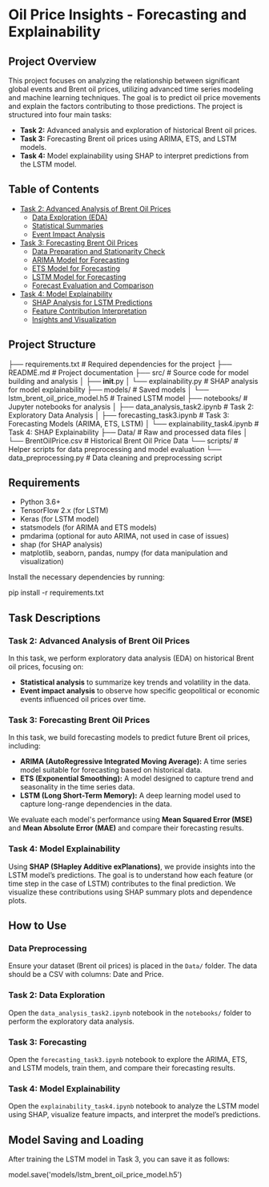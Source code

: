 # Oil Price Insights - Forecasting and Explainability

## Project Overview
This project focuses on analyzing the relationship between significant global events and Brent oil prices, utilizing advanced time series modeling and machine learning techniques. The goal is to predict oil price movements and explain the factors contributing to those predictions. The project is structured into four main tasks:

- **Task 2:** Advanced analysis and exploration of historical Brent oil prices.
- **Task 3:** Forecasting Brent oil prices using ARIMA, ETS, and LSTM models.
- **Task 4:** Model explainability using SHAP to interpret predictions from the LSTM model.

## Table of Contents
- [Task 2: Advanced Analysis of Brent Oil Prices](#task-2-advanced-analysis-of-brent-oil-prices)
  - [Data Exploration (EDA)](#data-exploration-eda)
  - [Statistical Summaries](#statistical-summaries)
  - [Event Impact Analysis](#event-impact-analysis)
- [Task 3: Forecasting Brent Oil Prices](#task-3-forecasting-brent-oil-prices)
  - [Data Preparation and Stationarity Check](#data-preparation-and-stationarity-check)
  - [ARIMA Model for Forecasting](#arima-model-for-forecasting)
  - [ETS Model for Forecasting](#ets-model-for-forecasting)
  - [LSTM Model for Forecasting](#lstm-model-for-forecasting)
  - [Forecast Evaluation and Comparison](#forecast-evaluation-and-comparison)
- [Task 4: Model Explainability](#task-4-model-explainability)
  - [SHAP Analysis for LSTM Predictions](#shap-analysis-for-lstm-predictions)
  - [Feature Contribution Interpretation](#feature-contribution-interpretation)
  - [Insights and Visualization](#insights-and-visualization)

## Project Structure

├── requirements.txt           # Required dependencies for the project
├── README.md                  # Project documentation
├── src/                       # Source code for model building and analysis
│   ├── __init__.py
│   └── explainability.py      # SHAP analysis for model explainability
├── models/                    # Saved models
│   └── lstm_brent_oil_price_model.h5  # Trained LSTM model
├── notebooks/                 # Jupyter notebooks for analysis
│   ├── data_analysis_task2.ipynb   # Task 2: Exploratory Data Analysis
│   ├── forecasting_task3.ipynb    # Task 3: Forecasting Models (ARIMA, ETS, LSTM)
│   └── explainability_task4.ipynb  # Task 4: SHAP Explainability
├── Data/                      # Raw and processed data files
│   └── BrentOilPrice.csv      # Historical Brent Oil Price Data
└── scripts/                   # Helper scripts for data preprocessing and model evaluation
    └── data_preprocessing.py  # Data cleaning and preprocessing script

## Requirements
- Python 3.6+
- TensorFlow 2.x (for LSTM)
- Keras (for LSTM model)
- statsmodels (for ARIMA and ETS models)
- pmdarima (optional for auto ARIMA, not used in case of issues)
- shap (for SHAP analysis)
- matplotlib, seaborn, pandas, numpy (for data manipulation and visualization)

Install the necessary dependencies by running:

pip install -r requirements.txt

## Task Descriptions

### Task 2: Advanced Analysis of Brent Oil Prices
In this task, we perform exploratory data analysis (EDA) on historical Brent oil prices, focusing on:
- **Statistical analysis** to summarize key trends and volatility in the data.
- **Event impact analysis** to observe how specific geopolitical or economic events influenced oil prices over time.

### Task 3: Forecasting Brent Oil Prices
In this task, we build forecasting models to predict future Brent oil prices, including:
- **ARIMA (AutoRegressive Integrated Moving Average):** A time series model suitable for forecasting based on historical data.
- **ETS (Exponential Smoothing):** A model designed to capture trend and seasonality in the time series data.
- **LSTM (Long Short-Term Memory):** A deep learning model used to capture long-range dependencies in the data.

We evaluate each model's performance using **Mean Squared Error (MSE)** and **Mean Absolute Error (MAE)** and compare their forecasting results.

### Task 4: Model Explainability
Using **SHAP (SHapley Additive exPlanations)**, we provide insights into the LSTM model’s predictions. The goal is to understand how each feature (or time step in the case of LSTM) contributes to the final prediction. We visualize these contributions using SHAP summary plots and dependence plots.

## How to Use

### Data Preprocessing
Ensure your dataset (Brent oil prices) is placed in the `Data/` folder. The data should be a CSV with columns: Date and Price.

### Task 2: Data Exploration
Open the `data_analysis_task2.ipynb` notebook in the `notebooks/` folder to perform the exploratory data analysis.

### Task 3: Forecasting
Open the `forecasting_task3.ipynb` notebook to explore the ARIMA, ETS, and LSTM models, train them, and compare their forecasting results.

### Task 4: Model Explainability
Open the `explainability_task4.ipynb` notebook to analyze the LSTM model using SHAP, visualize feature impacts, and interpret the model’s predictions.

## Model Saving and Loading
After training the LSTM model in Task 3, you can save it as follows:

model.save('models/lstm_brent_oil_price_model.h5')